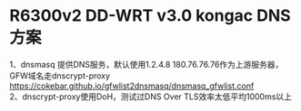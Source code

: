 # R6300v2  DD-WRT v3.0 kongac DNS方案   
1、dnsmasq 提供DNS服务，默认使用1.2.4.8  180.76.76.76作为上游服务器，
   GFW域名走dnscrypt-proxy   
   https://cokebar.github.io/gfwlist2dnsmasq/dnsmasq_gfwlist.conf     
2、dnscrypt-proxy使用DoH，测试过DNS Over TLS效率太低平均1000ms以上    





